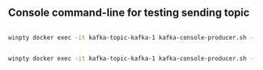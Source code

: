 ## Console command-line for testing sending topic

```bash 

winpty docker exec -it kafka-topic-kafka-1 kafka-console-producer.sh --broker-list localhost:9092 --topic kafka-topic

```


```bash 

winpty docker exec -it kafka-topic-kafka-1 kafka-console-producer.sh --broker-list localhost:9092 --topic kafka-topic --property parse.key=true --property key.separator=:

```
